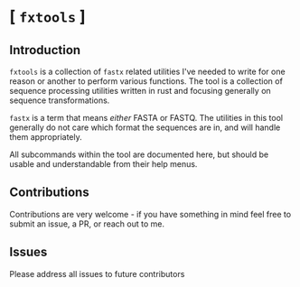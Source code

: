 # [ `fxtools` ]

## Introduction

`fxtools` is a collection of `fastx` related utilities I've
needed to write for one reason or another to perform
various functions. 
The tool is a collection of sequence processing utilities
written in rust and focusing generally on sequence
transformations.

`fastx` is a term that means *either* FASTA or FASTQ.
The utilities in this tool generally do not care which
format the sequences are in, and will handle them
appropriately.

All subcommands within the tool are documented here, but
should be usable and understandable from their help menus.

## Contributions

Contributions are very welcome - if you have something in mind
feel free to submit an issue, a PR, or reach out to me.

## Issues

Please address all issues to future contributors
